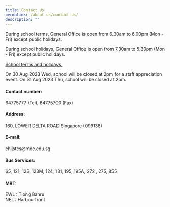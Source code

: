 ```yaml
---
title: Contact Us
permalink: /about-us/contact-us/
description: ""
---
```

<p>During school terms, General Office is open from 6.30am to 6.00pm (Mon - Fri) except public holidays.</p>
<p>During school holidays, General Office is open from 7.30am to 5.30pm (Mon - Fri) except public holidays.</p>
<a href="https://www.moe.gov.sg/calendar" target="_blank" rel="noopener">School terms and holidays&nbsp;</a>
<p>On 30 Aug 2023 Wed, school will be closed at 2pm for a staff appreciation event.
On 31 Aug 2023 Thu, school will be closed at 2pm.
</p>
<h4><strong>Contact number:&nbsp;</strong></h4>
<p>64775777 (Tel), 64775700 (Fax)</p>
<h4><strong>Address:</strong></h4>
<p>160, LOWER DELTA ROAD Singapore (099138)&nbsp;</p>
<h4><strong>E-mail:</strong></h4>
<p>chijstcs@moe.edu.sg&nbsp;</p>
<h4><strong>Bus Services:</strong></h4>
<p>65, 121,&nbsp;123, 123M, 124, 131, 195, 195A, 272 , 275, 855</p>
<h4><strong>MRT:</strong></h4>
<p>EWL : Tiong Bahru<br>NEL : Harbourfront</p>